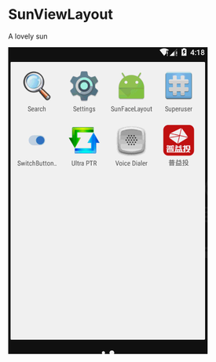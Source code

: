 # SunViewLayout
A lovely sun

![](https://github.com/android-cjj/SunViewLayout/blob/master/gif/jdfw2.gif)
